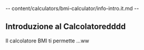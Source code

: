-- content/calculators/bmi-calculator/info-intro.it.md --

## Introduzione al Calcolatoredddd

Il calcolatore BMI ti permette ...ww

